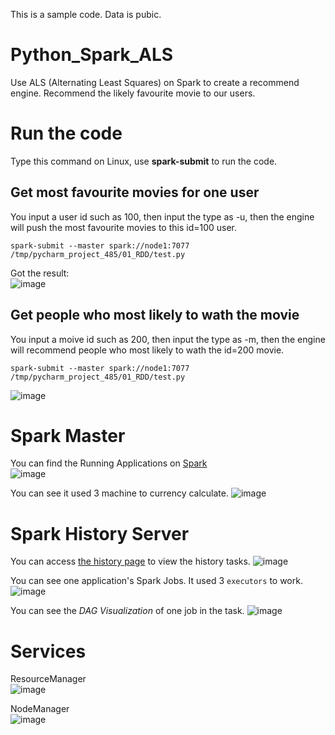 This is a sample code. Data is pubic.
# Python_Spark_ALS
Use ALS (Alternating Least Squares) on Spark to create a recommend engine. Recommend the likely favourite movie to our users.

# Run the code
Type this command on Linux, use **spark-submit** to run the code.
## Get most favourite movies for one user
You input a user id such as 100, then input the type as -u, then the engine will push the most favourite movies to this id=100 user.  
```spark
spark-submit --master spark://node1:7077  /tmp/pycharm_project_485/01_RDD/test.py
```
Got the result:    
![image](https://user-images.githubusercontent.com/75282285/191274710-c444c420-4071-4024-9ff4-a8832c7371f7.png)

## Get people who most likely to wath the movie
You input a moive id such as 200, then input the type as -m, then the engine will recommend people who most likely to wath the id=200 movie.  
```
spark-submit --master spark://node1:7077  /tmp/pycharm_project_485/01_RDD/test.py
```
![image](https://user-images.githubusercontent.com/75282285/191279163-943e79f6-91b2-437c-853d-9c805df8237d.png)


# Spark Master
You can find the Running Applications on [Spark](http://node1:8080/)     
![image](https://user-images.githubusercontent.com/75282285/191274075-83e1e385-da5b-40b2-b837-5c7579ca71d0.png)

You can see it used 3 machine to currency calculate. 
![image](https://user-images.githubusercontent.com/75282285/191274515-515cc48c-4a36-462b-8df0-fdc8c4df3629.png)

# Spark History Server
You can access [the history page](http://node1:18080/) to view the history tasks.
![image](https://user-images.githubusercontent.com/75282285/191275669-86006980-cc76-4723-8d07-04ff7e7398b0.png)

You can see one application's Spark Jobs. It used 3 `executors` to work.
![image](https://user-images.githubusercontent.com/75282285/191275856-9ce4ef9f-affe-4e78-b408-0a340797350e.png)

You can see the *DAG Visualization* of one job in the task.
![image](https://user-images.githubusercontent.com/75282285/191276558-961f3e7f-587e-4b1a-be57-7ac46eb249f4.png)

# Services
ResourceManager    
![image](https://user-images.githubusercontent.com/75282285/191279864-019d9b57-6ebc-4634-aecc-3c64d3e75a64.png)

NodeManager    
![image](https://user-images.githubusercontent.com/75282285/191279701-b9a4de9d-04fc-41dd-8104-319cd804dce6.png)

